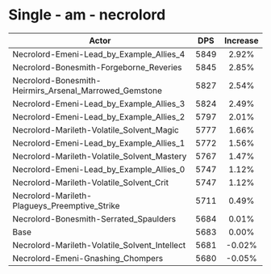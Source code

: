 # Single - am - necrolord
| Actor | DPS | Increase |
|---|:---:|:---:|
|Necrolord-Emeni-Lead_by_Example_Allies_4|5849|2.92%|
|Necrolord-Bonesmith-Forgeborne_Reveries|5845|2.85%|
|Necrolord-Bonesmith-Heirmirs_Arsenal_Marrowed_Gemstone|5827|2.54%|
|Necrolord-Emeni-Lead_by_Example_Allies_3|5824|2.49%|
|Necrolord-Emeni-Lead_by_Example_Allies_2|5797|2.01%|
|Necrolord-Marileth-Volatile_Solvent_Magic|5777|1.66%|
|Necrolord-Emeni-Lead_by_Example_Allies_1|5772|1.56%|
|Necrolord-Marileth-Volatile_Solvent_Mastery|5767|1.47%|
|Necrolord-Emeni-Lead_by_Example_Allies_0|5747|1.12%|
|Necrolord-Marileth-Volatile_Solvent_Crit|5747|1.12%|
|Necrolord-Marileth-Plagueys_Preemptive_Strike|5711|0.49%|
|Necrolord-Bonesmith-Serrated_Spaulders|5684|0.01%|
|Base|5683|0.00%|
|Necrolord-Marileth-Volatile_Solvent_Intellect|5681|-0.02%|
|Necrolord-Emeni-Gnashing_Chompers|5680|-0.05%|
